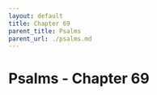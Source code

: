 ```yaml
---
layout: default
title: Chapter 69
parent_title: Psalms
parent_url: ./psalms.md
---
```


# Psalms - Chapter 69

